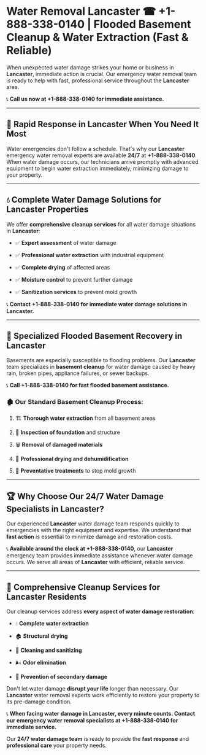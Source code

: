 # Water Removal Lancaster ☎ +1-888-338-0140 | Flooded Basement Cleanup & Water Extraction (Fast & Reliable)

When unexpected water damage strikes your home or business in **Lancaster**, immediate action is crucial. Our emergency water removal team is ready to help with fast, professional service throughout the **Lancaster** area. 

📞 **Call us now at +1-888-338-0140 for immediate assistance.**
---
## 🚀 Rapid Response in Lancaster When You Need It Most
Water emergencies don't follow a schedule. That's why our **Lancaster** emergency water removal experts are available **24/7** at **+1-888-338-0140**. When water damage occurs, our technicians arrive promptly with advanced equipment to begin water extraction immediately, minimizing damage to your property.
---
## 💧 Complete Water Damage Solutions for Lancaster Properties
We offer **comprehensive cleanup services** for all water damage situations in **Lancaster**:
- ✅ **Expert assessment** of water damage  
- ✅ **Professional water extraction** with industrial equipment  
- ✅ **Complete drying** of affected areas  
- ✅ **Moisture control** to prevent further damage  
- ✅ **Sanitization services** to prevent mold growth  
📞 **Contact +1-888-338-0140 for immediate water damage solutions in Lancaster.**
---
## 🌊 Specialized Flooded Basement Recovery in Lancaster
Basements are especially susceptible to flooding problems. Our **Lancaster** team specializes in **basement cleanup** for water damage caused by heavy rain, broken pipes, appliance failures, or sewer backups. 
📞 **Call +1-888-338-0140 for fast flooded basement assistance.**
### 🏚️ Our Standard Basement Cleanup Process:
1. 🏗️ **Thorough water extraction** from all basement areas  
2. 🔎 **Inspection of foundation** and structure  
3. 🗑️ **Removal of damaged materials**  
4. 💨 **Professional drying and dehumidification**  
5. 🚫 **Preventative treatments** to stop mold growth  
---
## 🏆 Why Choose Our 24/7 Water Damage Specialists in Lancaster?
Our experienced **Lancaster** water damage team responds quickly to emergencies with the right equipment and expertise. We understand that **fast action** is essential to minimize damage and restoration costs.
📞 **Available around the clock at +1-888-338-0140**, our **Lancaster** emergency team provides immediate assistance whenever water damage occurs. We serve all areas of **Lancaster** with efficient, reliable service.
---
## 🧹 Comprehensive Cleanup Services for Lancaster Residents
Our cleanup services address **every aspect of water damage restoration**:
- 💧 **Complete water extraction**  
- 🏠 **Structural drying**  
- 🧼 **Cleaning and sanitizing**  
- 🌬️ **Odor elimination**  
- 🚫 **Prevention of secondary damage**  
Don't let water damage **disrupt your life** longer than necessary. Our **Lancaster** water removal experts work efficiently to restore your property to its pre-damage condition.
📞 **When facing water damage in Lancaster, every minute counts. Contact our emergency water removal specialists at +1-888-338-0140 for immediate service.**
Our **24/7 water damage team** is ready to provide the **fast response** and **professional care** your property needs.
